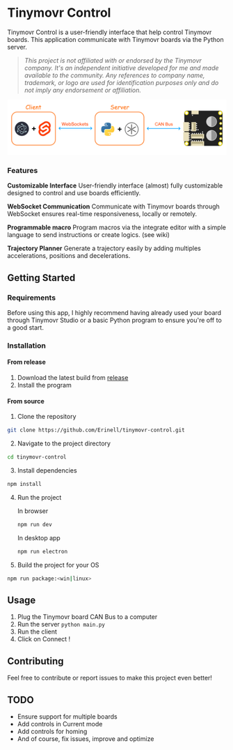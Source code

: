 # Tinymovr Control
Tinymovr Control is a user-friendly interface that help control Tinymovr boards. This application communicate with Tinymovr boards via the Python server.

>*This project is not affiliated with or endorsed by the Tinymovr company. It's an independent initiative developed for me and made available to the community.
Any references to company name, trademark, or logo are used for identification purposes only and do not imply any endorsement or affiliation.*

![Coms](docs/coms.png?raw=true)

### Features

**Customizable Interface**
User-friendly interface (almost) fully customizable designed to control and use boards efficiently.

**WebSocket Communication**
Communicate with Tinymovr boards through WebSocket ensures real-time responsiveness, locally or remotely.

**Programmable macro**
Program macros via the integrate editor with a simple language to send instructions or create logics. (see wiki)

**Trajectory Planner**
Generate a trajectory easily by adding multiples accelerations, positions and decelerations.

## Getting Started

### Requirements
Before using this app, I highly recommend having already used your board through Tinymovr Studio or a basic Python program to ensure you're off to a good start.

### Installation
#### From release
1. Download the latest build from [release](https://github.com/Erinell/tinymovr-control/releases)
2. Install the program

#### From source
1. Clone the repository
```bash
git clone https://github.com/Erinell/tinymovr-control.git
```

2. Navigate to the project directory
```bash
cd tinymovr-control
```

3. Install dependencies
```bash
npm install
```

4. Run the project

    In browser
    ```bash
    npm run dev
    ```
    In desktop app
    ```bash
    npm run electron
    ```

5. Build the project for your OS
```bash
npm run package:<win|linux>
```

## Usage
1. Plug the Tinymovr board CAN Bus to a computer
2. Run the server `python main.py`
3. Run the client
4. Click on Connect !

## Contributing
Feel free to contribute or report issues to make this project even better!

## TODO
- Ensure support for multiple boards
- Add controls in Current mode
- Add controls for homing
- And of course, fix issues, improve and optimize